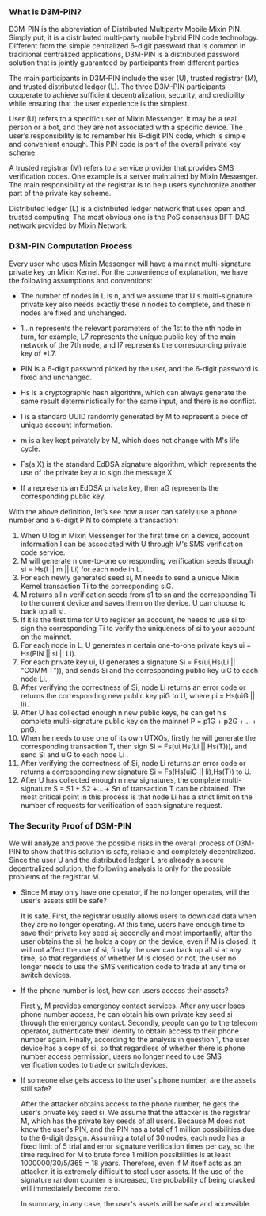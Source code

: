 ### What is D3M-PIN?
D3M-PIN is the abbreviation of Distributed Multiparty Mobile Mixin PIN. Simply put, it is a distributed multi-party mobile hybrid PIN code technology. Different from the simple centralized 6-digit password that is common in traditional centralized applications, D3M-PIN is a distributed password solution that is jointly guaranteed by participants from different parties

The main participants in D3M-PIN include the user (U), trusted registrar (M), and trusted distributed ledger (L). The three D3M-PIN participants cooperate to achieve sufficient decentralization, security, and credibility while ensuring that the user experience is the simplest.

User (U) refers to a specific user of Mixin Messenger. It may be a real person or a bot, and they are not associated with a specific device. The user’s responsibility is to remember his 6-digit PIN code, which is simple and convenient enough. This PIN code is part of the overall private key scheme.

A trusted registrar (M) refers to a service provider that provides SMS verification codes. One example is a server maintained by Mixin Messenger. The main responsibility of the registrar is to help users synchronize another part of the private key scheme.

Distributed ledger (L) is a distributed ledger network that uses open and trusted computing. The most obvious one is the PoS consensus BFT-DAG network provided by Mixin Network.

### D3M-PIN Computation Process
Every user who uses Mixin Messenger will have a mainnet multi-signature private key on Mixin Kernel. For the convenience of explanation, we have the following assumptions and conventions:

- The number of nodes in L is n, and we assume that U's multi-signature private key also needs exactly these n nodes to complete, and these n nodes are fixed and unchanged.

- 1...n represents the relevant parameters of the 1st to the nth node in turn, for example, L7 represents the unique public key of the main network of the 7th node, and l7 represents the corresponding private key of *L7.

- PIN is a 6-digit password picked by the user, and the 6-digit password is fixed and unchanged.

- Hs is a cryptographic hash algorithm, which can always generate the same result deterministically for the same input, and there is no conflict.

- I is a standard UUID randomly generated by M to represent a piece of unique account information.

- m is a key kept privately by M, which does not change with M's life cycle.

- Fs(a,X) is the standard EdDSA signature algorithm, which represents the use of the private key a to sign the message X.

- If a represents an EdDSA private key, then aG represents the corresponding public key.

With the above definition, let’s see how a user can safely use a phone number and a 6-digit PIN to complete a transaction:

1. When U log in Mixin Messenger for the first time on a device,  account information I can be associated with U through M's SMS verification code service.
2. M will generate n one-to-one corresponding verification seeds through si = Hs(I || m || Li) for each node in L.
3. For each newly generated seed si, M needs to send a unique Mixin Kernel transaction Ti to the corresponding siG.
4. M returns all n verification seeds from s1 to sn and the corresponding Ti to the current device and saves them on the device. U can choose to back up all si.
5. If it is the first time for U to register an account, he needs to use si to sign the corresponding Ti to verify the uniqueness of si to your account on the mainnet.
6. For each node in L, U generates n certain one-to-one private keys ui = Hs(PIN || si || Li).
7. For each private key ui, U generates a signature Si = Fs(ui,Hs(Li || "COMMIT")), and sends Si and the corresponding public key uiG to each node Li.
8. After verifying the correctness of Si, node Li returns an error code or returns the corresponding new public key piG to U, where pi = Hs(uiG || li).
9. After U has collected enough n new public keys, he can get his complete multi-signature public key on the mainnet P = p1G + p2G +… + pnG.
10. When he needs to use one of its own UTXOs, firstly he will generate the corresponding transaction T, then sign Si = Fs(ui,Hs(Li || Hs(T))), and send Si and uiG to each node Li .
11. After verifying the correctness of Si, node Li returns an error code or returns a corresponding new signature Si = Fs(Hs(uiG || li),Hs(T)) to U.
12. After U has collected enough n new signatures, the complete multi-signature S = S1 + S2 +… + Sn of transaction T can be obtained.
The most critical point in this process is that node Li has a strict limit on the number of requests for verification of each signature request.

### The Security Proof of D3M-PIN

We will analyze and prove the possible risks in the overall process of D3M-PIN to show that this solution is safe, reliable and completely decentralized. Since the user U and the distributed ledger L are already a secure decentralized solution, the following analysis is only for the possible problems of the registrar M.

- Since M may only have one operator, if he no longer operates, will the user's assets still be safe?

  It is safe. First, the registrar usually allows users to download data when they are no longer operating. At this time, users have enough time to save their private key seed si; secondly and most importantly, after the user obtains the si, he holds a  copy on the device, even if M is closed, it will not affect the use of si; finally, the user can back up all si at any time, so that regardless of whether M is closed or not, the user no longer needs to use the SMS verification code to trade at any time or switch devices.

- If the phone number is lost, how can users access their assets?

  Firstly, M provides emergency contact services. After any user loses phone number access, he can obtain his own private key seed si through the emergency contact. Secondly, people can go to the telecom operator, authenticate their identity to obtain access to their phone number again. Finally, according to the analysis in question 1, the user device has a copy of si, so that regardless of whether there is phone number access permission, users no longer need to use SMS verification codes to trade or switch devices.

- If someone else gets access to the user's phone number, are the assets still safe?

  After the attacker obtains access to the phone number, he gets the user's private key seed si. We assume that the attacker is the registrar M, which has the private key seeds of all users. Because M does not know the user's PIN, and the PIN has a total of 1 million possibilities due to the 6-digit design. Assuming a total of 30 nodes, each node has a fixed limit of 5 trial and error signature verification times per day, so the time required for M to brute force 1 million possibilities is at least 1000000/30/5/365 = 18 years. Therefore, even if M itself acts as an attacker, it is extremely difficult to steal user assets. If the use of the signature random counter is increased, the probability of being cracked will immediately become zero.

  In summary, in any case, the user's assets will be safe and accessible.
